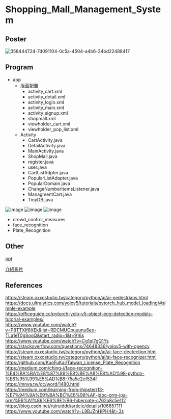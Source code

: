# Shopping_Mall_Management_System

## Poster
![358444724-7d091104-0c5a-4504-a4b6-34bd22488417](https://github.com/user-attachments/assets/544f5145-1b47-4f53-924c-aec0aab1f67d)


## Program
 - app
   - 版面配置
     - activity_cart.xml
     - activity_detail.xml
     - activity_login.xml
     - activity_main.xml
     - activity_signup.xml
     - shopmall.xml
     - viewholder_cart.xml
     - viewholder_pop_list.xml
   - Activity
     - CartActivity.java
     - DetailActivity.java
     - MainActivity.java
     - ShopMall.java
     - register.java
     - user.java
     - CartListAdpter.java
     - PopularListAdapter.java
     - PopularDomain.java
     - ChangeNumberItemsListener.java
     - ManagmentCart.java
     - TinyDB.java

![image](https://github.com/user-attachments/assets/3814a6d9-f710-4229-811c-e315dcb5893f)
![image](https://github.com/user-attachments/assets/11df371d-973e-450a-9155-8a8efa67e412)
![image](https://github.com/user-attachments/assets/85e0aeb4-84ad-497b-88fe-cf46155d72ff)

 - crowd_control_measures
 - face_recognition
 - Plate_Recognition

## Other
[ppt](https://www.canva.com/design/DAGN4gHRa-k/xEfGHS3Y4z48jt64TkKpsQ/view?utm_content=DAGN4gHRa-k&utm_campaign=designshare&utm_medium=link&utm_source=editor)  

[介紹影片](https://youtu.be/YWhE3PqiZvQ)

## References
https://steam.oxxostudio.tw/category/python/ai/ai-pedestrians.html  
https://docs.ultralytics.com/yolov5/tutorials/pytorch_hub_model_loading/#simple-example  
https://officeguide.cc/pytorch-yolo-v5-object-egg-detection-models-tutorial-examples/  
https://www.youtube.com/watch?v=P8TTXIf8XEk&list=RDCMUCpuuunu6eo-TLa1eT0gSooQ&start_radio=1&t=916s  
https://www.youtube.com/watch?v=Cg1ql7gQ1Ys  
https://stackoverflow.com/questions/74648336/yolov5-with-opencv  
https://steam.oxxostudio.tw/category/python/ai/ai-face-dectection.html  
https://steam.oxxostudio.tw/category/python/ai/ai-face-recognizer.html  
https://github.com/KuoFuKai/Taiwan_License_Plate_Recognition  
https://medium.com/ching-i/face-recognition-%E4%BA%BA%E8%87%89%E8%BE%A8%E8%AD%98-python-%E6%95%99%E5%AD%B8-75a5e2ef534f  
https://mnya.tw/cc/word/1480.html  
https://medium.com/learning-from-jhipster/13-%E7%94%9A%E9%BA%BC%E6%98%AF-jdbc-orm-jpa-orm%E6%A1%86%E6%9E%B6-hibernate-c762a8c5e112  
https://blog.csdn.net/ruiruiddd/article/details/106857111  
https://www.youtube.com/watch?v=L8BJZnHiPH4&t=3s  
